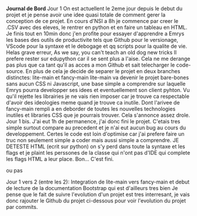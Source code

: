 **Journal de Bord**
Jour 1
On est actuellent le 2eme jour depuis le debut du projet et je pense avoir une idee quasi totale de comment gerer la conception de ce projet.
En cours d'NSI a 8h je commence par creer le .CSV avec des eleves, le rentrer en python et en faire un tableau en HTML.
Je finis tout en 10min donc j'en profite pour essayer d'apprendre a Emrys les bases des outils de productivite tels que Github pour le versionage, VScode pour la syntaxe et le debogage et qq scripts pour la qualite de vie.
Helas grave erreur, As we say, you can't teach an old dog new tricks
Il prefere rester sur edupython car il se sent plus a l'aise. Cela ne me derange pas plus que ca tant qu'il as acces a mon Github et sait telecharger le code-source.
En plus de cela je decide de separer le projet en deux branches distinctes:
lite-main et fancy-main 
lite-main va devenir le projet bare-bones sans aucun CSS ni Javascript, une base simple a comprendre sur laquelle Emrys pourra developper ses idees et eventuellement son client pyhton.
Vu qu'il rejette les librairies je ne vais rien imposer car je trouve ca respectable d'avoir des ideologies meme quand je trouve ca inutile.
Dont l'arivee de fancy-main rempli a en deborder de toutes les nouvelles technologies inutiles et libraries CSS que je pourrais trouver.
Cela s'annonce assez drole.
Jour 1 bis.
J'ai eut 1h de permanence, j'ai donc fini le projet.
C'etais tres simple surtout compare au precedent et je n'ai eut aucun bug au cours du developpement.
Certes le code est loin d'optimise car j'ai prefere faire un truc non seulement simple a coder mais aussi simple a comprendre.
JE DETESTE HTML (ecrit sur python) on s'y perd dans toute la syntaxe et les flags et je plaint les perssones de la classe qui n'ont pas d'IDE qui complete les flags HTML a leur place. 
Bon... C'est fini.

ou pas

Jour 1 vers 2 (entre les 2):
Integration de lite-main vers fancy-main et debut de lecture de la documentation Bootstrap qui est d'ailleurs tres bien
Je pense que le fait de suivre l'evolution d'un projet est tres interresant, je vais donc rajouter le Github du projet ci-dessous pour voir l'evolution du projet par commits.

